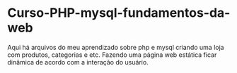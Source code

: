 # Curso-PHP-mysql-fundamentos-da-web

<p> Aqui há arquivos do meu aprendizado sobre php e mysql criando uma <link src="https://github.com/NikolaiCinotti/Curso-PHP-mysql-fundamentos-da-web/tree/master/loja">loja</link> com produtos, categorias e etc. Fazendo uma página web estática ficar dinâmica de acordo com a interação do usuário.
